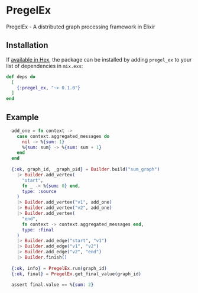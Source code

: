 # PregelEx

PregelEx - A distributed graph processing framework in Elixir

## Installation

If [available in Hex](https://hex.pm/docs/publish), the package can be installed
by adding `pregel_ex` to your list of dependencies in `mix.exs`:

```elixir
def deps do
  [
    {:pregel_ex, "~> 0.1.0"}
  ]
end
```

## Example 
```elixir
  add_one = fn context ->
    case context.aggregated_messages do
      nil -> %{sum: 1}
      %{sum: sum} -> %{sum: sum + 1}
    end
  end
  
  {:ok, graph_id, _graph_pid} = Builder.build("sum_graph")
    |> Builder.add_vertex(
      "start",
      fn _ -> %{sum: 0} end,
      type: :source
    )
    |> Builder.add_vertex("v1", add_one)
    |> Builder.add_vertex("v2", add_one)
    |> Builder.add_vertex(
      "end",
      fn context -> context.aggregated_messages end,
      type: :final
    )
    |> Builder.add_edge("start", "v1")
    |> Builder.add_edge("v1", "v2")
    |> Builder.add_edge("v2", "end")
    |> Builder.finish()
  
  {:ok, info} = PregelEx.run(graph_id)
  {:ok, final} = PregelEx.get_final_value(graph_id)
  
  assert final.value == %{sum: 2}
```

